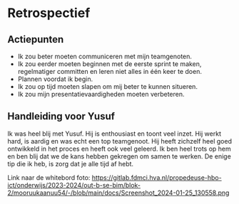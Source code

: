 <h1>Retrospectief</h1>

<h2>Actiepunten</h2>

- Ik zou beter moeten communiceren met mijn teamgenoten.
- Ik zou eerder moeten beginnen met de eerste sprint te maken, regelmatiger committen en leren niet alles in één keer te doen.
- Plannen voordat ik begin.
- Ik zou op tijd moeten slapen om mij beter te kunnen situeren.
- Ik zou mijn presentatievaardigheden moeten verbeteren.

<h2>Handleiding voor Yusuf</h2>

Ik was heel blij met Yusuf. Hij is enthousiast en toont veel inzet. Hij werkt hard, is aardig en was echt een top teamgenoot. Hij heeft zichzelf heel goed ontwikkeld in het proces en heeft ook veel geleerd. Ik ben heel trots op hem en ben blij dat we de kans hebben gekregen om samen te werken. De enige tip die ik heb, is zorg dat je alle tijd af hebt.

Link naar de whitebord foto: https://gitlab.fdmci.hva.nl/propedeuse-hbo-ict/onderwijs/2023-2024/out-b-se-bim/blok-2/mooruukaanuu54/-/blob/main/docs/Screenshot_2024-01-25_130558.png
